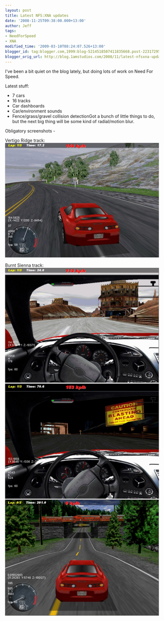 ```yaml
---
layout: post
title: Latest NFS:XNA updates
date: '2008-11-25T09:38:00.000+13:00'
author: Jeff
tags:
- NeedForSpeed
- XNA
modified_time: '2009-03-10T08:24:07.526+13:00'
blogger_id: tag:blogger.com,1999:blog-5214518507411835668.post-2231729589327296915
blogger_orig_url: http://blog.1amstudios.com/2008/11/latest-nfsxna-updates.html
---
```

I've been a bit quiet on the blog lately, but doing lots of work on Need For Speed.

Latest stuff:

*   7 cars
*   16 tracks
*   Car dashboards
*   Car/environment sounds
*   Fence/grass/gravel collision detectionGot a bunch of little things to do, but the next big thing will be some kind of radial/motion blur.

Obligatory screenshots -

Vertigo Ridge track:
![](/img/blogger/NzSbET0o4WY-Image11.jpg)

Burnt Sienna track:
![](/img/blogger/vQPIQBDFKaU-Image12.jpg)
![](/img/blogger/8HQmTv8X4oA-Image13.jpg)
![](/img/blogger/ti-_zRTOOSI-Image16.jpg)